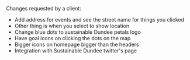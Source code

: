 Changes requested by a client:
 
- Add address for events and see the street name for things you clicked
- Other thing is when you select to show location
- Change blue dots to sustainable Dundee petals logo
- Have goal icons on clicking the dots on  the map
- Bigger icons on homepage bigger than the headers
- Integration with Sustainable Dundee twitter's page

